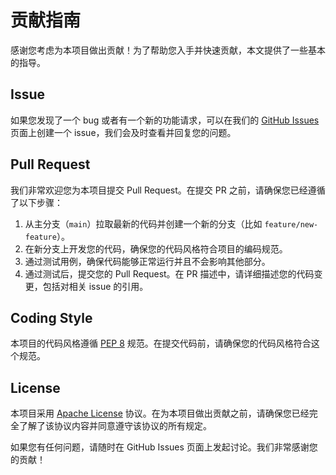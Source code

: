 # 贡献指南

感谢您考虑为本项目做出贡献！为了帮助您入手并快速贡献，本文提供了一些基本的指导。

## Issue

如果您发现了一个 bug 或者有一个新的功能请求，可以在我们的 [GitHub Issues](https://github.com/example-project/issues) 页面上创建一个 issue，我们会及时查看并回复您的问题。

## Pull Request

我们非常欢迎您为本项目提交 Pull Request。在提交 PR 之前，请确保您已经遵循了以下步骤：

1. 从主分支（`main`）拉取最新的代码并创建一个新的分支（比如 `feature/new-feature`）。
2. 在新分支上开发您的代码，确保您的代码风格符合项目的编码规范。
3. 通过测试用例，确保代码能够正常运行并且不会影响其他部分。
4. 通过测试后，提交您的 Pull Request。在 PR 描述中，请详细描述您的代码变更，包括对相关 issue 的引用。

## Coding Style

本项目的代码风格遵循 [PEP 8](https://www.python.org/dev/peps/pep-0008/) 规范。在提交代码前，请确保您的代码风格符合这个规范。

## License

本项目采用 [Apache License](./LICENSE) 协议。在为本项目做出贡献之前，请确保您已经完全了解了该协议内容并同意遵守该协议的所有规定。

如果您有任何问题，请随时在 GitHub Issues 页面上发起讨论。我们非常感谢您的贡献！
